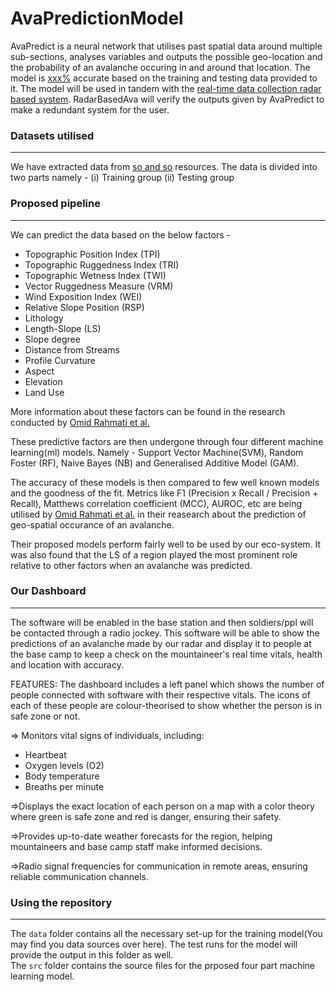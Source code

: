 # AvaPredictionModel

AvaPredict is a neural network that utilises past spatial data around multiple
sub-sections, analyses variables and outputs the possible geo-location and the
probability of an avalanche occuring in and around that location. The model is
<ins>xxx%</ins> accurate based on the training and testing data provided to it.
The model will be used in tandem with the
[real-time data collection radar based system](https://github.com/Backs-ash/RadarBasedAvaPredict).
RadarBasedAva will verify the outputs given by AvaPredict to make a redundant
system for the user.

### Datasets utilised

---

We have extracted data from <ins>so and so</ins> resources. The data is divided
into two parts namely - (i) Training group (ii) Testing group

### Proposed pipeline

---

We can predict the data based on the below factors -

- Topographic Position Index (TPI)
- Topographic Ruggedness Index (TRI)
- Topographic Wetness Index (TWI)
- Vector Ruggedness Measure (VRM)
- Wind Exposition Index (WEI)
- Relative Slope Position (RSP)
- Lithology
- Length-Slope (LS)
- Slope degree
- Distance from Streams
- Profile Curvature
- Aspect
- Elevation
- Land Use

More information about these factors can be found in the research conducted by
[Omid Rahmati et al.](https://www.mdpi.com/2072-4292/11/24/2995)

These predictive factors are then undergone through four different machine
learning(ml) models. Namely - Support Vector Machine(SVM), Random Foster (RF),
Naive Bayes (NB) and Generalised Additive Model (GAM).

The accuracy of these models is then compared to few well known models and the
goodness of the fit. Metrics like F1 (Precision x Recall / Precision + Recall),
Matthews correlation coefficient (MCC), AUROC, etc are being utilised by
[Omid Rahmati et al.](https://www.mdpi.com/2072-4292/11/24/2995) in their
reasearch about the prediction of geo-spatial occurance of an avalanche.

Their proposed models perform fairly well to be used by our eco-system. It was
also found that the LS of a region played the most prominent role relative to
other factors when an avalanche was predicted.


### Our Dashboard

___

The software will be enabled in the base station and then soldiers/ppl will be contacted through a radio jockey. This software will be able to show the predictions of an avalanche made by our radar and display it to people at the base camp to keep a check on the mountaineer's real time vitals, health and location with accuracy.

FEATURES:
The dashboard includes a left panel which shows the number of people connected with software with their respective vitals. 
The icons of each of these people are colour-theorised to show whether the person is in safe zone or not. 

=> Monitors vital signs of individuals, including:
* Heartbeat
* Oxygen levels (O2)
* Body temperature
* Breaths per minute

=>Displays the exact location of each person on a map with a color theory where green is safe zone and red is danger, ensuring their safety. 

=>Provides up-to-date weather forecasts for the region, helping mountaineers and base camp staff make informed decisions.

=>Radio signal frequencies for communication in remote areas, ensuring reliable communication channels.


### Using the repository

---

The `data` folder contains all the necessary set-up for the training model(You
may find you data sources over here). The test runs for the model will provide
the output in this folder as well. <br> The `src` folder contains the source
files for the prposed four part machine learning model.
